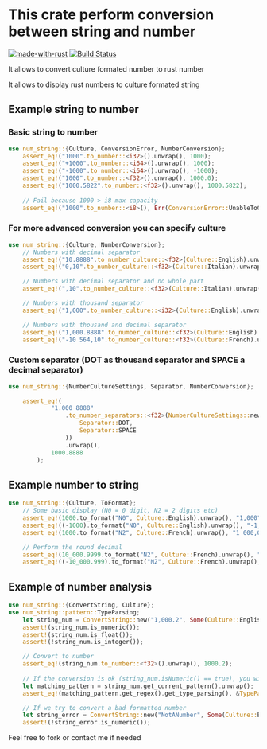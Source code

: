 # This crate perform conversion between string and number

[![made-with-rust](https://img.shields.io/badge/Made%20with-Rust-1f425f.svg)](https://www.rust-lang.org/)
[![Build Status](https://github.com/image-rs/image/workflows/Rust%20CI/badge.svg)](https://github.com/Apolixit/num_string/actions)


It allows to convert culture formated number to rust number

It allows to display rust numbers to culture formated string

## Example string to number

### Basic string to number

``` rust
use num_string::{Culture, ConversionError, NumberConversion};
    assert_eq!("1000".to_number::<i32>().unwrap(), 1000);
    assert_eq!("+1000".to_number::<i64>().unwrap(), 1000);
    assert_eq!("-1000".to_number::<i64>().unwrap(), -1000);
    assert_eq!("1000".to_number::<f32>().unwrap(), 1000.0);
    assert_eq!("1000.5822".to_number::<f32>().unwrap(), 1000.5822);
    
    // Fail because 1000 > i8 max capacity
    assert_eq!("1000".to_number::<i8>(), Err(ConversionError::UnableToConvertStringToNumber));
```

### For more advanced conversion you can specify culture

``` rust
use num_string::{Culture, NumberConversion};     
    // Numbers with decimal separator
    assert_eq!("10.8888".to_number_culture::<f32>(Culture::English).unwrap(), 10.8888);
    assert_eq!("0,10".to_number_culture::<f32>(Culture::Italian).unwrap(), 0.1); 

    // Numbers with decimal separator and no whole part
    assert_eq!(",10".to_number_culture::<f32>(Culture::Italian).unwrap(), 0.1); 

    // Numbers with thousand separator
    assert_eq!("1,000".to_number_culture::<i32>(Culture::English).unwrap(), 1000);     

    // Numbers with thousand and decimal separator
    assert_eq!("1,000.8888".to_number_culture::<f32>(Culture::English).unwrap(), 1000.8888);
    assert_eq!("-10 564,10".to_number_culture::<f32>(Culture::French).unwrap(), -10564.10);
```

### Custom separator (DOT as thousand separator and SPACE a decimal separator)

``` rust
use num_string::{NumberCultureSettings, Separator, NumberConversion};

    assert_eq!(
            "1.000 8888"
                .to_number_separators::<f32>(NumberCultureSettings::new(
                    Separator::DOT,
                    Separator::SPACE
                ))
                .unwrap(),
            1000.8888
        );
```

## Example number to string

``` rust
use num_string::{Culture, ToFormat}; 
    // Some basic display (N0 = 0 digit, N2 = 2 digits etc)
    assert_eq!(1000.to_format("N0", Culture::English).unwrap(), "1,000");
    assert_eq!((-1000).to_format("N0", Culture::English).unwrap(), "-1,000");
    assert_eq!(1000.to_format("N2", Culture::French).unwrap(), "1 000,00");

    // Perform the round decimal
    assert_eq!(10_000.9999.to_format("N2", Culture::French).unwrap(), "10 001,00");
    assert_eq!((-10_000.999).to_format("N2", Culture::French).unwrap(), "-10 001,00");
```

## Example of number analysis

``` rust
use num_string::{ConvertString, Culture};
use num_string::pattern::TypeParsing; 
    let string_num = ConvertString::new("1,000.2", Some(Culture::English));
    assert!(string_num.is_numeric());
    assert!(string_num.is_float());
    assert!(!string_num.is_integer()); 

    // Convert to number
    assert_eq!(string_num.to_number::<f32>().unwrap(), 1000.2); 
    
    // If the conversion is ok (string_num.isNumeric() == true), you will have access to the matching pattern
    let matching_pattern = string_num.get_current_pattern().unwrap();
    assert_eq!(matching_pattern.get_regex().get_type_parsing(), &TypeParsing::DecimalThousandSeparator); 

    // If we try to convert a bad formatted number
    let string_error = ConvertString::new("NotANumber", Some(Culture::English));
    assert!(!string_error.is_numeric());
```


Feel free to fork or contact me if needed